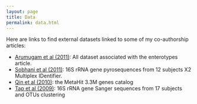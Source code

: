 ```yaml
---
layout: page
title: Data
permalink: data.html
---
```




Here are links to find external datasets linked to some of my co-authorship articles:


* [Arumugam et al (2011)](http://www.bork.embl.de/Docu/Arumugam_et_al_2011/ "Arumugam 2011"): All dataset associated with the enterotypes article.
* [Sobhani et al (2011)](http://www.bork.embl.de/~tap/Sobhani_et_al_2011/ "Sobhani Tap microbiota colon cancer"): 16S rRNA gene pyrosequences from 12 subjects X2 Multiplex IDentifier.
* [Qin et al (2010)](http://www.bork.embl.de/~arumugam/Qin_et_al_2010/ "Qin MetaHIT catalog"): the MetaHit 3.3M genes catalog
* [Tap et al (2009)](http://www.bork.embl.de/~tap/tap_et_al_2009/ "Tap Microbiota Core"): 16S rRNA gene Sanger sequences from 17 subjects and OTUs clustering
 

